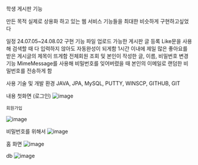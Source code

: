 학생 게시판 기능 
	
만든 목적
	실제로 상용화 하고 있는 웹 서비스 기능들을 최대한 비슷하게 구현하고싶었다 

 일정 
 	24.07.05~24.08.02
 구현 기능
	파일 업로드 가능한 게시판 글 등록
 	Like문을 사용해 검색할 때 다 입력하지 않아도 자동완성이 되게함 
  	1시간 이내에 제일 많은 좋아요를 받은 게시글의 제목이 뜨게함 
   	전체회원 조회 및 본인이 작성한 글, 이름, 비밀번호 변경 기능
    	MimeMessage를 사용해 비밀번호를 잊어버렸을 때 본인의 이메일로 랜덤한 비밀번호를 전송하게 함 
  	
 사용 기술 및 개발 환경
 	JAVA, JPA, MySQL, PUTTY, WINSCP, GITHUB, GIT

내용 
   첫화면 (로그인)
  ![image](https://github.com/user-attachments/assets/f0b50e99-5062-4655-bd35-544c9ecab275)
    
    회원가입 
   ![image](https://github.com/user-attachments/assets/27573fb9-b437-4c3b-b926-e4b69e1b4f4f)

   비밀번호를 위해서
   ![image](https://github.com/user-attachments/assets/5a401424-47f5-4651-a9ec-6ad8f00123fb)

   홈 화면
    ![image](https://github.com/user-attachments/assets/7a9f03ab-968e-4b94-ae59-473b65499a57)

   db
   ![image](https://github.com/user-attachments/assets/a51e480b-6307-4fd6-9aba-70f268976cdc)
